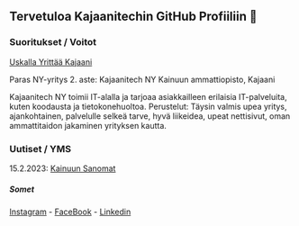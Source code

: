 ## Tervetuloa Kajaanitechin GitHub Profiiliin 👋 


### Suoritukset / Voitot
[Uskalla Yrittää Kajaani](https://nuoriyrittajyys.fi/uskalla-yrittaa/nuorten-uskalla-yrittaa-kilpailu-kainuun-alueelta-finaaliin-jatkaa-nelja-ny-yritysta/)

Paras NY-yritys 2. aste: Kajaanitech NY 
Kainuun ammattiopisto, Kajaani  

Kajaanitech NY toimii IT-alalla ja tarjoaa asiakkailleen erilaisia IT-palveluita, kuten koodausta ja tietokonehuoltoa. 
Perustelut: Täysin valmis upea yritys, ajankohtainen, palvelulle selkeä tarve, hyvä liikeidea, upeat nettisivut, oman ammattitaidon jakaminen yrityksen kautta.  


### Uutiset / YMS
15.2.2023: [Kainuun Sanomat](https://web.archive.org/web/20230215075148/https://www.kainuunsanomat.fi/artikkeli/nuoret-hankkivat-oikeita-asiakkaita-jo-opiskeluaikana-ja-kysynta-kajaanissa-on-aika-kovaa-nuorten-osaamista-paasee-nakemaan-keskiviikkona-yleisotapahtumassa-275935627/)

##### Somet

[Instagram](https://www.instagram.com/kajaanitech.fi/) - [FaceBook](https://www.facebook.com/profile.php?id=100086620331355) - [Linkedin](https://www.linkedin.com/company/kajaanitech/)
